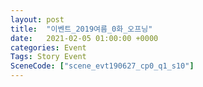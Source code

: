 ```yaml
---
layout: post
title:  "이벤트_2019여름_0화_오프닝"
date:   2021-02-05 01:00:00 +0000
categories: Event
Tags: Story Event
SceneCode: ["scene_evt190627_cp0_q1_s10"]
---
```

